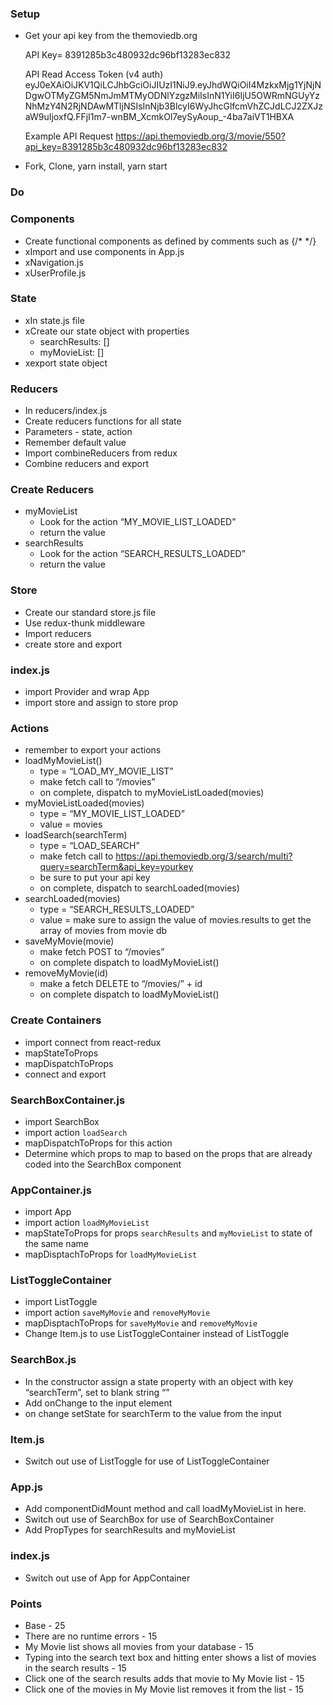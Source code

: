 
### Setup
* Get your api key from the themoviedb.org

  API Key= 8391285b3c480932dc96bf13283ec832

  API Read Access Token (v4 auth)
  eyJ0eXAiOiJKV1QiLCJhbGciOiJIUzI1NiJ9.eyJhdWQiOiI4MzkxMjg1YjNjNDgwOTMyZGM5NmJmMTMyODNlYzgzMiIsInN1YiI6IjU5OWRmNGUyYzNhMzY4N2RjNDAwMTljNSIsInNjb3BlcyI6WyJhcGlfcmVhZCJdLCJ2ZXJzaW9uIjoxfQ.FFjI1m7-wnBM_XcmkOl7eySyAoup_-4ba7aiVT1HBXA

  Example API Request
  https://api.themoviedb.org/3/movie/550?api_key=8391285b3c480932dc96bf13283ec832



* Fork, Clone, yarn install, yarn start

### Do

### Components
* Create functional components as defined by comments such as  {/*  <Navigation>   */}
* xImport and use components in App.js
* xNavigation.js
* xUserProfile.js

### State
* xIn state.js file
* xCreate our state object with properties
    * searchResults: []
    * myMovieList: []
* xexport state object

### Reducers
* In reducers/index.js
* Create reducers functions for all state
* Parameters - state, action
* Remember default value
* Import combineReducers from redux
* Combine reducers and export

### Create Reducers
* myMovieList
    * Look for the action “MY_MOVIE_LIST_LOADED”
    * return the value
* searchResults
    * Look for the action “SEARCH_RESULTS_LOADED”
    * return the value

### Store
* Create our standard store.js file
* Use redux-thunk middleware
* Import reducers
* create store and export

### index.js
* import Provider and wrap App
* import store and assign to store prop

### Actions
* remember to export your actions
* loadMyMovieList()
    * type = “LOAD_MY_MOVIE_LIST”
    * make fetch call to “/movies”
    * on complete, dispatch to myMovieListLoaded(movies)
* myMovieListLoaded(movies)
    * type = “MY_MOVIE_LIST_LOADED”
    * value = movies
* loadSearch(searchTerm)
    * type = “LOAD_SEARCH”
    * make fetch call to https://api.themoviedb.org/3/search/multi?query=searchTerm&api_key=yourkey
    * be sure to put your api key
    * on complete, dispatch to searchLoaded(movies)
* searchLoaded(movies)
    * type = “SEARCH_RESULTS_LOADED”
    * value = make sure to assign the value of movies.results to get the array of movies from movie db
* saveMyMovie(movie)
    * make fetch POST to “/movies”
    * on complete dispatch to loadMyMovieList()
* removeMyMovie(id)
    * make a fetch DELETE to “/movies/” + id
    * on complete dispatch to loadMyMovieList()


### Create Containers
* import connect from react-redux
* mapStateToProps
* mapDispatchToProps
* connect and export

### SearchBoxContainer.js
* import SearchBox
* import action `loadSearch`
* mapDispatchToProps for this action
* Determine which props to map to based on the props that are already coded into the SearchBox component

### AppContainer.js
* import App
* import action `loadMyMovieList`
* mapStateToProps for props `searchResults` and `myMovieList` to state of the same name
* mapDisptachToProps for `loadMyMovieList`

### ListToggleContainer
* import ListToggle
* import action `saveMyMovie` and `removeMyMovie`
* mapDisptachToProps for `saveMyMovie` and `removeMyMovie`
* Change Item.js to use ListToggleContainer instead of ListToggle

### SearchBox.js
* In the constructor assign a state property with an object with key “searchTerm”, set to blank string “”
* Add onChange to the input element
* on change setState for searchTerm to the value from the input

### Item.js
* Switch out use of ListToggle for use of ListToggleContainer

### App.js
* Add componentDidMount method and call loadMyMovieList in here.
* Switch out use of SearchBox for use of SearchBoxContainer
* Add PropTypes for searchResults and myMovieList

### index.js
* Switch out use of App for AppContainer

### Points
* Base - 25
* There are no runtime errors - 15
* My Movie list shows all movies from your database - 15
* Typing into the search text box and hitting enter shows a list of movies in the search results - 15
* Click one of the search results adds that movie to My Movie list - 15
* Click one of the movies in My Movie list removes it from the list - 15
